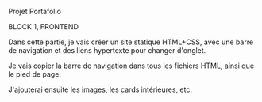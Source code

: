 
Projet Portafolio

BLOCK 1, FRONTEND


Dans cette partie, je vais créer un site statique HTML+CSS, 
avec une barre de navigation et des liens hypertexte pour changer d'onglet.

Je vais copier la barre de navigation dans tous les fichiers HTML, ainsi que le pied de page.

J'ajouterai ensuite les images, les cards intérieures, etc.
